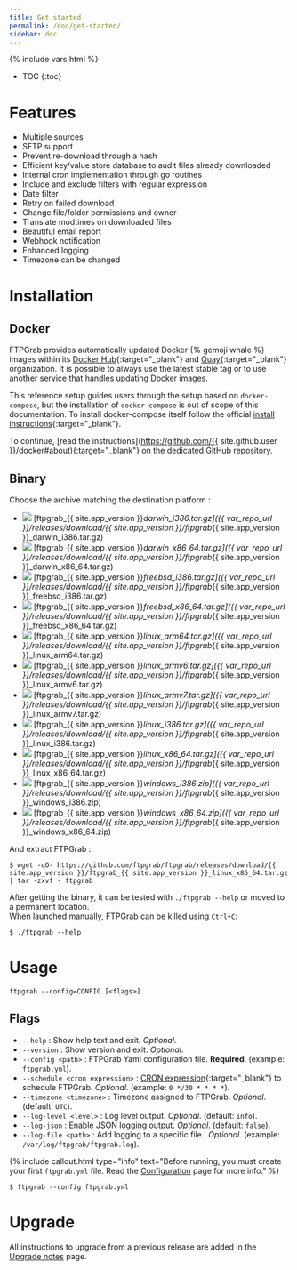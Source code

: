 ```yaml
---
title: Get started
permalink: /doc/get-started/
sidebar: doc
---
```

{% include vars.html %}

* TOC
{:toc}

# Features

* Multiple sources
* SFTP support
* Prevent re-download through a hash
* Efficient key/value store database to audit files already downloaded
* Internal cron implementation through go routines
* Include and exclude filters with regular expression
* Date filter
* Retry on failed download
* Change file/folder permissions and owner
* Translate modtimes on downloaded files
* Beautiful email report
* Webhook notification
* Enhanced logging
* Timezone can be changed

# Installation

## Docker

FTPGrab provides automatically updated Docker {% gemoji whale %} images within its [Docker Hub](https://hub.docker.com/u/ftpgrab){:target="_blank"} and [Quay](https://quay.io/organization/ftpgrab){:target="_blank"} organization. It is possible to always use the latest stable tag or to use another service that handles updating Docker images.

This reference setup guides users through the setup based on `docker-compose`, but the installation of `docker-compose` is out of scope of this documentation. To install docker-compose itself follow the official [install instructions](https://docs.docker.com/compose/install/){:target="_blank"}.

To continue, [read the instructions](https://github.com/{{ site.github.user }}/docker#about){:target="_blank"} on the dedicated GitHub repository.

## Binary

Choose the archive matching the destination platform :

* ![](/img/os/macos.png) [ftpgrab_{{ site.app_version }}_darwin_i386.tar.gz]({{ var_repo_url }}/releases/download/{{ site.app_version }}/ftpgrab_{{ site.app_version }}_darwin_i386.tar.gz)
* ![](/img/os/macos.png) [ftpgrab_{{ site.app_version }}_darwin_x86_64.tar.gz]({{ var_repo_url }}/releases/download/{{ site.app_version }}/ftpgrab_{{ site.app_version }}_darwin_x86_64.tar.gz)
* ![](/img/os/freebsd.png) [ftpgrab_{{ site.app_version }}_freebsd_i386.tar.gz]({{ var_repo_url }}/releases/download/{{ site.app_version }}/ftpgrab_{{ site.app_version }}_freebsd_i386.tar.gz)
* ![](/img/os/freebsd.png) [ftpgrab_{{ site.app_version }}_freebsd_x86_64.tar.gz]({{ var_repo_url }}/releases/download/{{ site.app_version }}/ftpgrab_{{ site.app_version }}_freebsd_x86_64.tar.gz)
* ![](/img/os/linux.png) [ftpgrab_{{ site.app_version }}_linux_arm64.tar.gz]({{ var_repo_url }}/releases/download/{{ site.app_version }}/ftpgrab_{{ site.app_version }}_linux_arm64.tar.gz)
* ![](/img/os/linux.png) [ftpgrab_{{ site.app_version }}_linux_armv6.tar.gz]({{ var_repo_url }}/releases/download/{{ site.app_version }}/ftpgrab_{{ site.app_version }}_linux_armv6.tar.gz)
* ![](/img/os/linux.png) [ftpgrab_{{ site.app_version }}_linux_armv7.tar.gz]({{ var_repo_url }}/releases/download/{{ site.app_version }}/ftpgrab_{{ site.app_version }}_linux_armv7.tar.gz)
* ![](/img/os/linux.png) [ftpgrab_{{ site.app_version }}_linux_i386.tar.gz]({{ var_repo_url }}/releases/download/{{ site.app_version }}/ftpgrab_{{ site.app_version }}_linux_i386.tar.gz)
* ![](/img/os/linux.png) [ftpgrab_{{ site.app_version }}_linux_x86_64.tar.gz]({{ var_repo_url }}/releases/download/{{ site.app_version }}/ftpgrab_{{ site.app_version }}_linux_x86_64.tar.gz)
* ![](/img/os/windows.png) [ftpgrab_{{ site.app_version }}_windows_i386.zip]({{ var_repo_url }}/releases/download/{{ site.app_version }}/ftpgrab_{{ site.app_version }}_windows_i386.zip)
* ![](/img/os/windows.png) [ftpgrab_{{ site.app_version }}_windows_x86_64.zip]({{ var_repo_url }}/releases/download/{{ site.app_version }}/ftpgrab_{{ site.app_version }}_windows_x86_64.zip)

And extract FTPGrab :

```
$ wget -qO- https://github.com/ftpgrab/ftpgrab/releases/download/{{ site.app_version }}/ftpgrab_{{ site.app_version }}_linux_x86_64.tar.gz | tar -zxvf - ftpgrab
```

After getting the binary, it can be tested with `./ftpgrab --help` or moved to a permanent location.<br />
When launched manually, FTPGrab can be killed using `Ctrl+C`:

```
$ ./ftpgrab --help
```

# Usage

`ftpgrab --config=CONFIG [<flags>]`

## Flags

* `--help` : Show help text and exit. _Optional_.
* `--version` : Show version and exit. _Optional_.
* `--config <path>` : FTPGrab Yaml configuration file. **Required**. (example: `ftpgrab.yml`).
* `--schedule <cron expression>` : [CRON expression](https://godoc.org/github.com/crazy-max/cron#hdr-CRON_Expression_Format){:target="_blank"} to schedule FTPGrab. _Optional_. (example: `0 */30 * * * *`).
* `--timezone <timezone>` : Timezone assigned to FTPGrab. _Optional_. (default: `UTC`).
* `--log-level <level>` : Log level output. _Optional_. (default: `info`).
* `--log-json` : Enable JSON logging output. _Optional_. (default: `false`).
* `--log-file <path>` : Add logging to a specific file.. _Optional_. (example: `/var/log/ftpgrab/ftpgrab.log`).

{% include callout.html type="info" text="Before running, you must create your first `ftpgrab.yml` file. Read the [Configuration](/doc/configuration/) page for more info." %}

```
$ ftpgrab --config ftpgrab.yml
```

# Upgrade

All instructions to upgrade from a previous release are added in the [Upgrade notes](/doc/upgrade-notes/) page.
